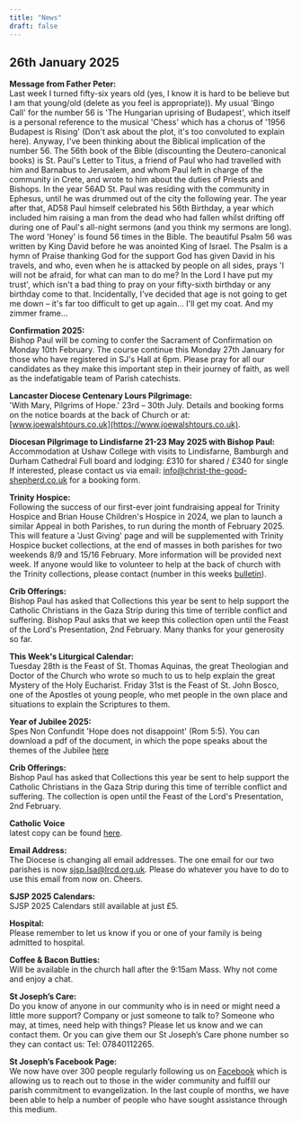 ```yaml
---
title: "News"
draft: false
---
```

## 26th January 2025

**Message from Father Peter:**  
Last week I turned fifty-six years old (yes, I know it is hard to be believe but I am that young/old (delete as you feel is appropriate)). My usual 'Bingo Call' for the number 56 is 'The Hungarian uprising of Budapest', which itself is a personal reference to the musical 'Chess' which has a chorus of '1956 Budapest is Rising' (Don't ask about the plot, it's too convoluted to explain here). Anyway, I've been thinking about the Biblical implication of the number 56. The 56th book of the Bible (discounting the Deutero-canonical books) is St. Paul's Letter to Titus, a friend of Paul who had travelled with him and Barnabus to Jerusalem, and whom Paul left in charge of the community in Crete, and wrote to him about the duties of Priests and Bishops. In the year 56AD St. Paul was residing with the community in Ephesus, until he was drummed out of the city the following year. The year after that, AD58 Paul himself celebrated his 56th Birthday, a year which included him raising a man from the dead who had fallen whilst drifting off during one of Paul's all-night sermons (and you think my sermons are long). The word 'Honey' is found 56 times in the Bible. The beautiful Psalm 56 was written by King David before he was anointed King of Israel. The Psalm is a hymn of Praise thanking God for the support God has given David in his travels, and who, even when he is attacked by people on all sides, prays 'I will not be afraid, for what can man to do me? In the Lord I have put my trust', which isn't a bad thing to pray on your fifty-sixth birthday or any birthday come to that. Incidentally, I've decided that age is not going to get me down – it's far too difficult to get up again… I'll get my coat. And my zimmer frame…  
  
**Confirmation 2025:**  
Bishop Paul will be coming to confer the Sacrament of Confirmation on Monday 10th February. The course continue this Monday 27th January for those who have registered in SJ's Hall at 6pm. Please pray for all our candidates as they make this important step in their journey of faith, as well as the indefatigable team of Parish catechists.  
  
**Lancaster Diocese Centenary Lours Pilgrimage:**  
'With Mary, Pilgrims of Hope.' 23rd – 30th July. Details and booking forms on the notice boards at the back of Church or at: [www.joewalshtours.co.uk](https://www.joewalshtours.co.uk).  

**Diocesan Pilgrimage to Lindisfarne 21-23 May 2025 with Bishop Paul:**  
Accommodation at Ushaw College with visits to Lindisfarne, Bamburgh and Durham Cathedral Full board and lodging: £310 for shared / £340 for single If interested, please contact us via email: [info@christ-the-good-shepherd.co.uk](mailto:info@christ-the-good-shepherd.co.uk) for a booking form.  
  
**Trinity Hospice:**  
Following the success of our first-ever joint fundraising appeal for Trinity Hospice and Brian House Children's Hospice in 2024, we plan to launch a similar Appeal in both Parishes, to run during the month of February 2025. This will feature a 'Just Giving' page and will be supplemented with Trinity Hospice bucket collections, at the end of masses in both parishes for two weekends 8/9 and 15/16 February. More information will be provided next week. If anyone would like to volunteer to help at the back of church with the Trinity collections, please contact (number in this weeks [bulletin](/bulletins)).  
  
**Crib Offerings:**  
Bishop Paul has asked that Collections this year be sent to help support the Catholic Christians in the Gaza Strip during this time of terrible conflict and suffering. Bishop Paul asks that we keep this collection open until the Feast of the Lord's Presentation, 2nd February. Many thanks for your generosity so far.  
  
**This Week's Liturgical Calendar:**  
Tuesday 28th is the Feast of St. Thomas Aquinas, the great Theologian and Doctor of the Church who wrote so much to us to help explain the great Mystery of the Holy Eucharist. Friday 31st is the Feast of St. John Bosco, one of the Apostles ot young people, who met people in the own place and situations to explain the Scriptures to them.  

**Year of Jubilee 2025:**  
Spes Non Confundit 'Hope does not disappoint' (Rom 5:5). You can download a pdf of the document, in which the pope speaks about the themes of the Jubilee [here](https://www.vatican.va/content/francesco/en/bulls/documents/20240509_spes-non-confundit_bolla-giubileo2025.pdf)  

**Crib Offerings:**  
Bishop Paul has asked that Collections this year be sent to help support the Catholic Christians in the Gaza Strip during this time of terrible conflict and suffering. The collection is open until the Feast of the Lord's Presentation, 2nd February.  

**Catholic Voice**  
latest copy can be found [here](https://issuu.com/cathcom/docs/lancaster_dec_2024_final_proof).

**Email Address:**  
The Diocese is changing all email addresses. The one email for our two parishes is now [sjsp.lsa@lrcd.org.uk](mailto:sjsp.lsa@lrcd.org.uk). Please do whatever you have to do to use this email from now on. Cheers.  

**SJSP 2025 Calendars:**  
SJSP 2025 Calendars still available at just £5.  

**Hospital:**  
Please remember to let us know if you or one of your family is being admitted to hospital.

**Coffee & Bacon Butties:**  
Will be available in the church hall after the 9:15am Mass. Why not come and enjoy a chat.

**St Joseph’s Care:**  
Do you know of anyone in our community who is in need or might need a little more support? Company or just someone to talk to? Someone who may, at times, need help with things? Please let us know and we can contact them. Or you can give them our St Joseph’s Care phone number so they can contact us: Tel: 07840112265.

**St Joseph’s Facebook Page:**  
We now have over 300 people regularly following us on [Facebook](https://www.facebook.com/pages/St-Josephs-Roman-Catholic-Church-Ansdell/230000653837017) which is allowing us to reach out to those in the wider community and fulfill our parish commitment to evangelization. In the last couple of months, we have been able to help a number of people who have sought assistance through this medium.
